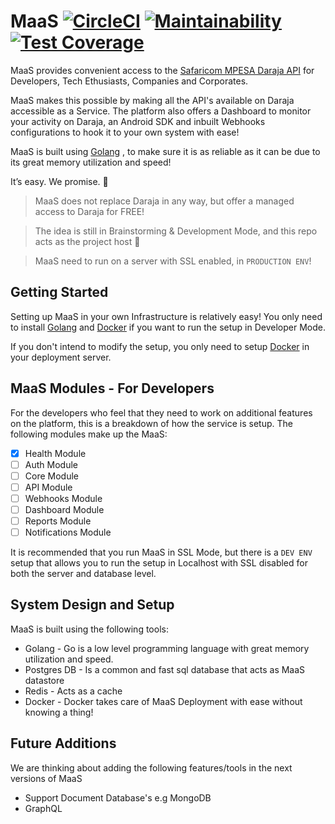 # MaaS  [![CircleCI](https://circleci.com/gh/jumaallan/MaaS.svg?style=shield)](https://circleci.com/gh/jumaallan/MaaS) [![Maintainability](https://api.codeclimate.com/v1/badges/798db88c95d4fef56e5f/maintainability)](https://codeclimate.com/github/jumaallan/MaaS/maintainability)  [![Test Coverage](https://api.codeclimate.com/v1/badges/798db88c95d4fef56e5f/test_coverage)](https://codeclimate.com/github/jumaallan/MaaS/test_coverage)

MaaS provides convenient access to the [Safaricom MPESA Daraja API](https://developer.safaricom.co.ke/apis-explorer) for Developers, Tech Ethusiasts, Companies and Corporates. 

MaaS makes this possible by making all the API's available on Daraja accessible as a Service. The platform also offers a Dashboard to monitor your activity on Daraja, an Android SDK and inbuilt Webhooks configurations to hook it to your own system with ease! 

MaaS is built using [Golang](https://golang.org/) , to make sure it is as reliable as it can be due to its great memory utilization and speed!  

It’s easy. We promise. :rocket:

> MaaS does not replace Daraja in any way, but offer a managed access to Daraja for FREE!

> The idea is still in Brainstorming & Development Mode, and this repo acts as the project host :rocket:

> MaaS need to run on a server with SSL enabled, in `PRODUCTION ENV`!

## Getting Started

Setting up MaaS in your own Infrastructure is relatively easy! You only need to install [Golang](https://golang.org/) and [Docker](https://www.docker.com/) if you want to run the setup in Developer Mode.

If you don't intend to modify the setup, you only need to setup [Docker](https://www.docker.com/) in your deployment server. 

## MaaS Modules - For Developers

For the developers who feel that they need to work on additional features on the platform, this is a breakdown of how the service is setup. The following modules make up the MaaS:

- [x] Health Module
- [ ] Auth Module
- [ ] Core Module
- [ ] API Module
- [ ] Webhooks Module
- [ ] Dashboard Module
- [ ] Reports Module
- [ ] Notifications Module

It is recommended that you run MaaS in SSL Mode, but there is a `DEV ENV` setup that allows you to run the setup in Localhost with SSL disabled for both the server and database level.

## System Design and Setup

MaaS is built using the following tools:

* Golang - Go is a low level programming language with great memory utilization and speed.
* Postgres DB - Is a common and fast sql database that acts as MaaS datastore
* Redis - Acts as a cache
* Docker - Docker takes care of MaaS Deployment with ease without knowing a thing!


## Future Additions

We are thinking about adding the following features/tools in the next versions of MaaS

* Support Document Database's e.g MongoDB
* GraphQL

